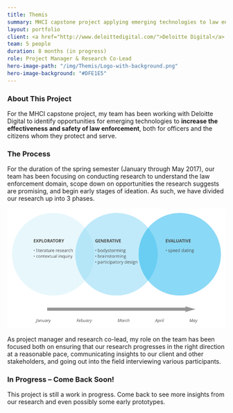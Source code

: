 ```yaml
---
title: Themis
summary: MHCI capstone project applying emerging technologies to law enforcement.
layout: portfolio
client: <a href="http://www.deloittedigital.com/">Deloitte Digital</a>
team: 5 people
duration: 8 months (in progress)
role: Project Manager & Research Co-Lead
hero-image-path: "/img/Themis/Logo-with-background.png"
hero-image-background: "#DFE1E5"
---
```


<!--<h3>About the Client</h3>
<p>Deloitte Digital is a globally located digital consulting firm that works with a broad spectrum of clients, including various law enforcement agencies in the Unites States government.</p>-->

<h3>About This Project</h3>
<p>For the MHCI capstone project, my team has been working with Deloitte Digital to identify opportunities for emerging technologies to <b>increase the effectiveness and safety of law enforcement</b>, both for officers and the citizens whom they protect and serve.</p>

<h3>The Process</h3>
<p>For the duration of the spring semester (January through May 2017), our team has been focusing on conducting research to understand the law enforcement domain, scope down on opportunities the research suggests are promising, and begin early stages of ideation. As such, we have divided our research up into 3 phases.</p>
<img class="portfolio-img" src="../img/Themis/Spring-Research-Process.png">
<p>As project manager and research co-lead, my role on the team has been focused both on ensuring that our research progresses in the right direction at a reasonable pace, communicating insights to our client and other stakeholders, and going out into the field interviewing various participants.</p>

<h3>In Progress – Come Back Soon!</h3>
<p>This project is still a work in progress. Come back to see more insights from our research and even possibly some early prototypes.</p>